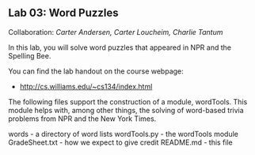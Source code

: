 ## Lab 03:  Word Puzzles

Collaboration: *Carter Andersen, Carter Loucheim, Charlie Tantum*

In this lab, you will solve word puzzles that appeared
in NPR and the Spelling Bee.

You can find the lab handout on the course webpage:
* http://cs.williams.edu/~cs134/index.html


The following files support the construction of a module, wordTools.
This module helps with, among other things, the solving of word-based trivia
problems from NPR and the New York Times.

   words          - a directory of word lists
   wordTools.py   - the wordTools module
   GradeSheet.txt - how we expect to give credit
   README.md     - this file
